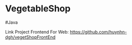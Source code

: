 # VegetableShop
#Java 

Link Project Frontend For Web: https://github.com/huynhn-dgh/vegetShopFrontEnd
